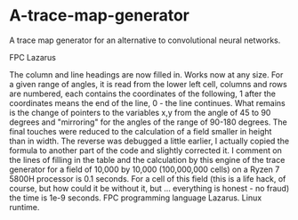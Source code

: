 # A-trace-map-generator
A trace map generator for an alternative to convolutional neural networks.


FPC Lazarus

The column and line headings are now filled in.
Works now at any size.
For a given range of angles, it is read from the lower left cell, columns and rows are numbered, each contains the coordinates of the following, 1 after the coordinates means the end of the line, 0 - the line continues.
What remains is the change of pointers to the variables x,y from the angle of 45 to 90 degrees and "mirroring" for the angles of the range of 90-180 degrees.
The final touches were reduced to the calculation of a field smaller in height than in width. The reverse was debugged a little earlier, I actually copied the formula to another part of the code and slightly corrected it.
I comment on the lines of filling in the table and the calculation by this engine of the trace generator for a field of 10,000 by 10,000 (100,000,000 cells) on a Ryzen 7 5800H processor is 0.1 seconds.
For a cell of this field (this is a life hack, of course, but how could it be without it, but ... everything is honest - no fraud) the time is 1e-9 seconds.
FPC programming language Lazarus.
Linux runtime.
